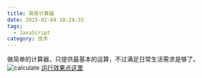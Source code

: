 ```yaml
---
title: 简易计算器
date: 2015-02-04 18:24:33
tags:
  - JavaScript
category: 技术
---
```


做简单的计算器，只提供最基本的运算，不过满足日常生活需求是够了。
![calculate](/imgs/2015-02-04_103255.png)
[运行效果点这里](http://kisnows.com/F2E-practice/calculate/popup.html)
